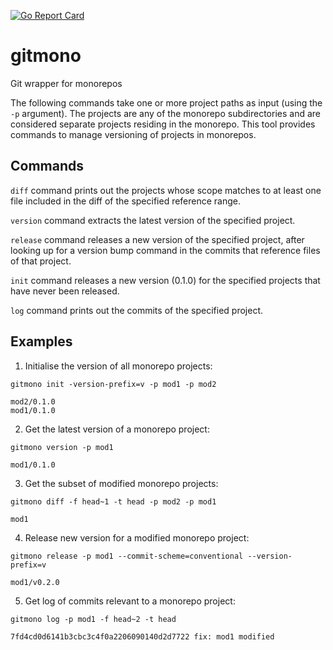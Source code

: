 [![Go Report Card](https://goreportcard.com/badge/github.com/sermojohn/gitmono)](https://goreportcard.com/report/github.com/sermojohn/gitmono)

# gitmono
Git wrapper for monorepos

The following commands take one or more project paths as input (using the `-p` argument).
The projects are any of the monorepo subdirectories and are considered separate projects residing in the monorepo.
This tool provides commands to manage versioning of projects in monorepos.

## Commands

`diff` command prints out the projects whose scope matches to at least one file included in the diff of the specified reference range.

`version` command extracts the latest version of the specified project.

`release` command releases a new version of the specified project, after looking up for a version bump command in the commits that reference files of that project.

`init` command releases a new version (0.1.0) for the specified projects that have never been released.

`log` command prints out the commits of the specified project.

## Examples

1. Initialise the version of all monorepo projects:
```
gitmono init -version-prefix=v -p mod1 -p mod2

mod2/0.1.0
mod1/0.1.0
```

2. Get the latest version of a monorepo project:
```
gitmono version -p mod1

mod1/0.1.0
```

3. Get the subset of modified monorepo projects:
```
gitmono diff -f head~1 -t head -p mod2 -p mod1

mod1
```

4. Release new version for a modified monorepo project:
```
gitmono release -p mod1 --commit-scheme=conventional --version-prefix=v

mod1/v0.2.0
```

5. Get log of commits relevant to a monorepo project:
```
gitmono log -p mod1 -f head~2 -t head

7fd4cd0d6141b3cbc3c4f0a2206090140d2d7722 fix: mod1 modified
```

